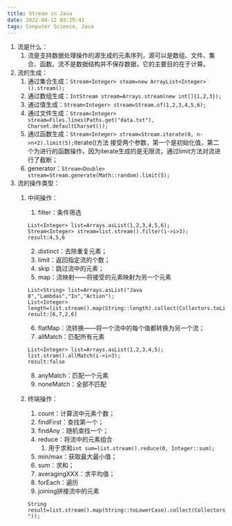 ```yaml
---
title: Stream in Java
date: 2022-04-12 03:29:41
tags: Conputer Science, Java
---
```

1. 流是什么：
   1. 流是支持数据处理操作的源生成的元素序列，源可以是数组、文件、集合、函数。流不是数据结构并不保存数据，它的主要目的在于计算。
2. 流的生成：
   1. 通过集合生成：`Stream<Integer> steam=new ArrayList<Integer>().stream();` 
   2. 通过数组生成：`IntStream stream=Arrays.stream(new int[]{1,2,3});`
   3. 通过值生成：`Stream<Integer> stream=Stream.of(1,2,3,4,5,6);`
   4. 通过文件生成：`Stream<Integer> stream=Files.lines(Paths.get("data.txt"), Charset.defaultCharset());`
   5. 通过函数生成：`Stream<Integer> stream=Stream.iterate(0, n->n+2).limit(5);`iterate()方法 接受两个参数，第一个是初始化值，第二个为进行的函数操作，因为iterate生成的是无限流，通过limit方法对流进行了截断；
   6. generator：`Stream<Double> stream=Stream.generate(Math::random).limit(5);`
3. 流的操作类型：
   1. 中间操作：
   
      1. filter：条件筛选
        ```
        List<Integer> list=Arrays.asList(1,2,3,4,5,6);
        Stream<Integer> stream=list.stream().filter(i->i>3);
        result:4,5,6
        ```
      2. distinct：去除重复元素；
      3. limit：返回指定流的个数；
      4. skip：跳过流中的元素；
      5. map：流映射——将接受的元素映射为另一个元素
        ```
        List<String> list=Arrays.asList("Java 8","Lambdas","In","Action");
        List<Integer> length=list.stream().map(String::length).collect(Collectors.toList());
        result:[6,7,2,6]
        ```
      6. flatMap：流转换——将一个流中的每个值都转换为另一个流；
      7. allMatch：匹配所有元素
        ```
        List<Integer> list=Arrays.asList(1,2,3,4,5);
        list.stram().allMatch(i->i>3);
        result:false
        ```
      8. anyMatch：匹配一个元素
      9. noneMatch：全部不匹配
   2.  终端操作：
       1.  count：计算流中元素个数；
       2.  findFirst：查找第一个；
       3.  findAny：随机查找一个；
       4.  reduce：将流中的元素组合
           1.  用于求和`int sum=list.stream().reduce(0, Integer::sum);`
       5. min/max：获取最大最小值；
       6. sum：求和；
       7. averagingXXX：求平均值；
       8. forEach：遍历
       9. joining拼接流中的元素
        ```
        String result=list.stream().map(String::toLowerCase).collect(Collectors.joining("-"));
        ```
